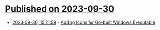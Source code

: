 # [Published on 2023-09-30](index.md)

* [2023-09-30, 15:21:59](https://lobste.rs/s/gnr5pv/adding_icons_for_go_built_windows) - [Adding Icons for Go-built Windows Executable](https://hjr265.me/blog/adding-icons-for-go-built-windows-executable/)
